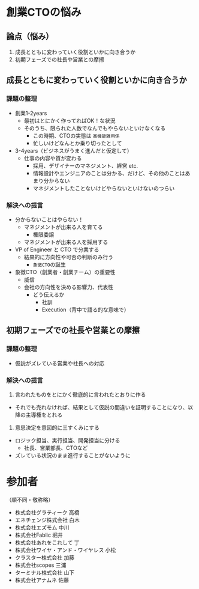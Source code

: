 # 創業CTOの悩み

## 論点（悩み）
1. 成長とともに変わっていく役割といかに向き合うか
1. 初期フェーズでの社長や営業との摩擦

## 成長とともに変わっていく役割といかに向き合うか
### 課題の整理
- 創業1-2years
  - 最初はとにかく作ってればOK！な状況
  - そのうち、限られた人数でなんでもやらないといけなくなる
    - この時期、CTOの実態は `高機能雑用係`
    - 忙しいけどなんとか乗り切ったとして
- 3-4years（ビジネスがうまく進んだと仮定して）
  - 仕事の内容や質が変わる
    - 採用、デザイナーのマネジメント、経営 etc.
    - 情報設計やエンジニアのことは分かる、だけど、その他のことはあまり分からない
    - マネジメントしたことないけどやらないといけないのつらい

### 解決への提言
- 分からないことはやらない！
  - マネジメントが出来る人を育てる
    - 権限委譲
  - マネジメントが出来る人を採用する
- VP of Engineer と CTO で分業する
  - 結果的に方向性や可否の判断のみ行う
    - `象徴CTO`の誕生
- 象徴CTO（創業者・創業チーム）の重要性
  - 威信
  - 会社の方向性を決める影響力、代表性
    - どう伝えるか
      - 社訓
      - Execution（背中で語る的な意味で）

## 初期フェーズでの社長や営業との摩擦
### 課題の整理
- 仮説がズレている営業や社長への対応

### 解決への提言
1. 言われたものをとにかく徹底的に言われたとおりに作る
  - それでも売れなければ、結果として仮説の間違いを証明することになり、以降の主導権をとれる
1. 意思決定を意図的に三すくみにする
  - ロジック担当、実行担当、開発担当に分ける
    - 社長、営業部長、CTOなど
  - ズレている状況のまま進行することがないように

# 参加者
（順不同・敬称略）
- 株式会社グラティーク 高橋
- エネチェンジ株式会社 白木
- 株式会社エズモム 中川
- 株式会社Fablic 堀井
- 株式会社あれをこれして 丁
- 株式会社ワイヤ・アンド・ワイヤレス 小松
- クラスター株式会社 加藤
- 株式会社scopes 三浦
- ターミナル株式会社 山下
- 株式会社アナムネ 佐藤
